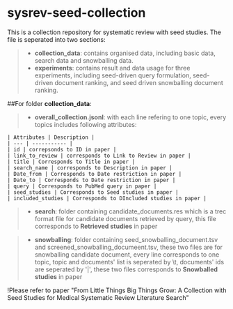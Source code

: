 # sysrev-seed-collection
This is a collection repository for systematic review with seed studies.
The file is seperated into two sections:
>- **collection_data**: contains organised data, including basic data, search data and snowballing data.
>- **experiments**: contains result and data usage for three experiments, including seed-driven query formulation, seed-driven document ranking, and seed driven snowballing document ranking.

##For folder **collection_data**:

>- **overall_collection.jsonl**: with each line refering to one topic, every topics includes following attributes:

    | Attributes | Description |
    | --- | ----------- |
    | id | correpsonds to ID in paper |
    | link_to_review | corresponds to Link to Review in paper |
    | title | Corresponds to Title in paper |
    | search_name | corresponds to Description in paper |
    | Date_from | Corresponds to Date restriction in paper |
    | Date_to | Corresponds to Date restriction in paper |
    | query | Corresponds to PubMed query in paper |
    | seed_studies | Corresponds to Seed studies in paper |
    | included_studies | Corresponds to DIncluded studies in paper |
>- **search**: folder containing candidate_documents.res which is a trec format file for candidate documents retrieved by query, this file corresponds to **Retrieved studies** in paper

>- **snowballing**: folder containing seed_snowballing_document.tsv and screened_snowballing_documeent.tsv, these two files are for snowballing candidate document, every line corresponds to one topic, topic and documents' list is seperated by \t, documents' ids are seperated by '|', these two files corresponds to **Snowballed studies** in paper




!Please refer to paper "From Little Things Big Things Grow: A Collection with Seed Studies for Medical Systematic Review Literature Search"


